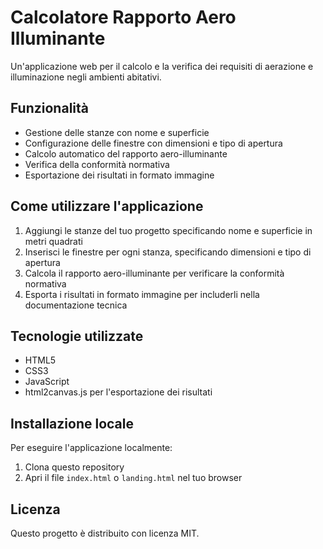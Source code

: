 # Calcolatore Rapporto Aero Illuminante

Un'applicazione web per il calcolo e la verifica dei requisiti di aerazione e illuminazione negli ambienti abitativi.

## Funzionalità

- Gestione delle stanze con nome e superficie
- Configurazione delle finestre con dimensioni e tipo di apertura
- Calcolo automatico del rapporto aero-illuminante
- Verifica della conformità normativa
- Esportazione dei risultati in formato immagine

## Come utilizzare l'applicazione

1. Aggiungi le stanze del tuo progetto specificando nome e superficie in metri quadrati
2. Inserisci le finestre per ogni stanza, specificando dimensioni e tipo di apertura
3. Calcola il rapporto aero-illuminante per verificare la conformità normativa
4. Esporta i risultati in formato immagine per includerli nella documentazione tecnica

## Tecnologie utilizzate

- HTML5
- CSS3
- JavaScript
- html2canvas.js per l'esportazione dei risultati

## Installazione locale

Per eseguire l'applicazione localmente:

1. Clona questo repository
2. Apri il file `index.html` o `landing.html` nel tuo browser

## Licenza

Questo progetto è distribuito con licenza MIT.